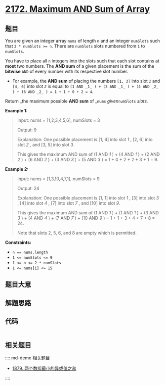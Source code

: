 # [2172. Maximum AND Sum of Array](https://leetcode.com/problems/maximum-and-sum-of-array/)

## 题目

You are given an integer array `nums` of length `n` and an integer `numSlots`
such that `2 * numSlots >= n`. There are `numSlots` slots numbered from `1` to
`numSlots`.

You have to place all `n` integers into the slots such that each slot contains
at **most** two numbers. The **AND sum** of a given placement is the sum of
the **bitwise** `AND` of every number with its respective slot number.

  * For example, the **AND sum** of placing the numbers `[1, 3]` into slot _`1`_ and `[4, 6]` into slot _`2`_ is equal to `(1 AND _1_ ) + (3 AND _1_ ) + (4 AND _2_ ) + (6 AND _2_ ) = 1 + 1 + 0 + 2 = 4`.

Return _the maximum possible **AND sum** of _`nums` _given_`numSlots` _slots._



**Example 1:**

> Input: nums = [1,2,3,4,5,6], numSlots = 3
> 
> Output: 9
> 
> Explanation: One possible placement is [1, 4] into slot _1_ , [2, 6] into slot _2_ , and [3, 5] into slot _3_. 
> 
> This gives the maximum AND sum of (1 AND _1_ ) + (4 AND _1_ ) + (2 AND _2_ ) + (6 AND _2_ ) + (3 AND _3_ ) + (5 AND _3_ ) = 1 + 0 + 2 + 2 + 3 + 1 = 9.

**Example 2:**

> Input: nums = [1,3,10,4,7,1], numSlots = 9
> 
> Output: 24
> 
> Explanation: One possible placement is [1, 1] into slot _1_ , [3] into slot _3_ , [4] into slot _4_ , [7] into slot _7_ , and [10] into slot _9_.
> 
> This gives the maximum AND sum of (1 AND _1_ ) + (1 AND _1_ ) + (3 AND _3_ ) + (4 AND _4_ ) + (7 AND _7_ ) + (10 AND _9_ ) = 1 + 1 + 3 + 4 + 7 + 8 = 24.
> 
> Note that slots 2, 5, 6, and 8 are empty which is permitted.

**Constraints:**

  * `n == nums.length`
  * `1 <= numSlots <= 9`
  * `1 <= n <= 2 * numSlots`
  * `1 <= nums[i] <= 15`


## 题目大意

## 解题思路

## 代码

```javascript

```

## 相关题目

:::: md-demo 相关题目
- [1879. 两个数组最小的异或值之和](https://leetcode.com/problems/minimum-xor-sum-of-two-arrays)

::::
